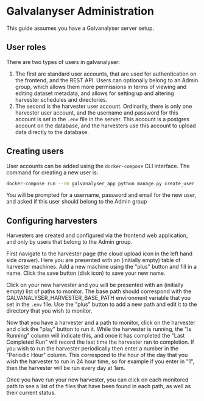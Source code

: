 # Galvalanyser Administration

This guide assumes you have a Galvanalyser server setup.

## User roles

There are two types of users in galvanalyser:
1. The first are standard user accounts, that are used for authentication on the 
   frontend, and the REST API. Users can optionally belong to an Admin group, which 
   allows them more permissions in terms of viewing and editing dataset metadata, and 
   allows for setting up and altering harvester schedules and directories.
2. The second is the harvester user account. Ordinarily, there is only one harvester 
   user account, and the username and password for this account is set in the `.env` 
   file in the server. This account is a postgres account on the database, and the 
   harvesters use this account to upload data directly to the database.


## Creating users

User accounts can be added using the `docker-compose` CLI interface. The command for 
creating a new user is:

```bash
docker-compose run --rm galvanalyser_app python manage.py create_user
```

You will be prompted for a username, password and email for the new user, and asked if 
this user should belong to the Admin group

## Configuring harvesters

Harvesters are created and configured via the frontend web application, and only by 
users that belong to the Admin group.

First navigate to the harvester page (the cloud upload icon in the left hand side 
drawer). Here you are presented with an (initially empty) table of harvester machines. 
Add a new machine using the "plus" button and fill in a name. Click the save button 
(disk icon) to save your new name.

Click on your new harvester and you will be presented with an (initially empty) list of 
paths to monitor. The base path should correspond with the 
GALVANALYSER_HARVESTER_BASE_PATH environment variable that you set in the `.env` file. 
Use the "plus" button to add a new path and edit it to the directory that you wish to 
monitor.

Now that you have a harvester and a path to monitor, click on the harvester and click 
the "play" button to run it. While the harvester is running, the "Is Running" column 
will indicate this, and once it has completed the "Last Completed Run" will record the 
last time the harvester ran to completion. If you wish to run the harvester periodically 
then enter a number in the "Periodic Hour" column. This correspond to the hour of the 
day that you wish the harvester to run in 24 hour time, so for example if you enter in 
"1", then the harvester will be run every day at 1am.

Once you have run your new harvester, you can click on each monitored path to see a list
of the files that have been found in each path, as well as their current status.
